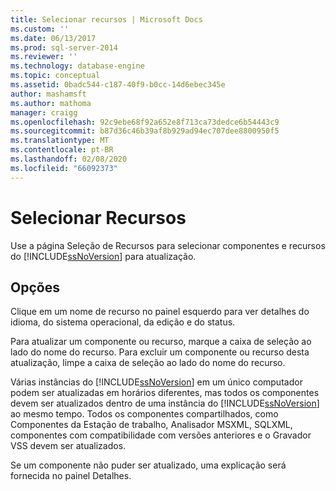 ```yaml
---
title: Selecionar recursos | Microsoft Docs
ms.custom: ''
ms.date: 06/13/2017
ms.prod: sql-server-2014
ms.reviewer: ''
ms.technology: database-engine
ms.topic: conceptual
ms.assetid: 0badc544-c187-40f9-b0cc-14d6ebec345e
author: mashamsft
ms.author: mathoma
manager: craigg
ms.openlocfilehash: 92c9ebe68f92a652e8f713ca73dedce6b54443c9
ms.sourcegitcommit: b87d36c46b39af8b929ad94ec707dee8800950f5
ms.translationtype: MT
ms.contentlocale: pt-BR
ms.lasthandoff: 02/08/2020
ms.locfileid: "66092373"
---
```

# <a name="select-features"></a>Selecionar Recursos
  Use a página Seleção de Recursos para selecionar componentes e recursos do [!INCLUDE[ssNoVersion](../../includes/ssnoversion-md.md)] para atualização.  
  
## <a name="options"></a>Opções  
 Clique em um nome de recurso no painel esquerdo para ver detalhes do idioma, do sistema operacional, da edição e do status.  
  
 Para atualizar um componente ou recurso, marque a caixa de seleção ao lado do nome do recurso. Para excluir um componente ou recurso desta atualização, limpe a caixa de seleção ao lado do nome do recurso.  
  
 Várias instâncias do [!INCLUDE[ssNoVersion](../../includes/ssnoversion-md.md)] em um único computador podem ser atualizadas em horários diferentes, mas todos os componentes devem ser atualizados dentro de uma instância do [!INCLUDE[ssNoVersion](../../includes/ssnoversion-md.md)] ao mesmo tempo. Todos os componentes compartilhados, como Componentes da Estação de trabalho, Analisador MSXML, SQLXML, componentes com compatibilidade com versões anteriores e o Gravador VSS devem ser atualizados.  
  
 Se um componente não puder ser atualizado, uma explicação será fornecida no painel Detalhes.  
  
  
